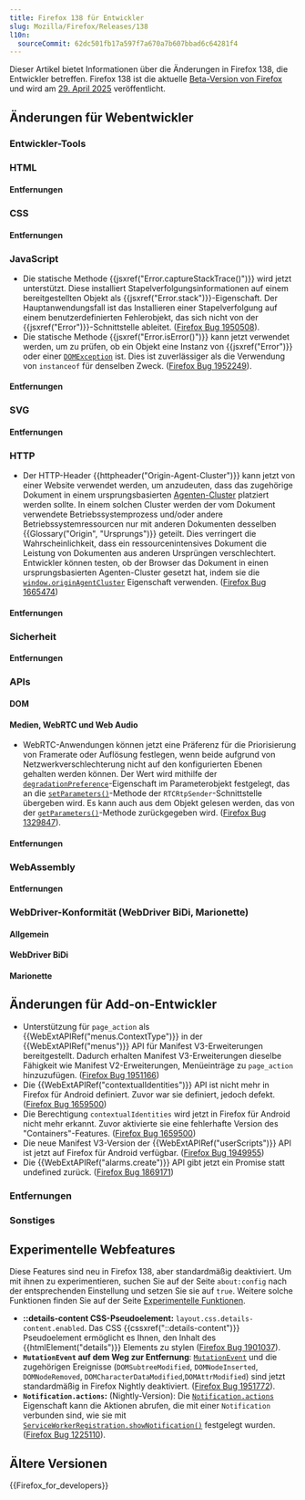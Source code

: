 ```yaml
---
title: Firefox 138 für Entwickler
slug: Mozilla/Firefox/Releases/138
l10n:
  sourceCommit: 62dc501fb17a597f7a670a7b607bbad6c64281f4
---
```


Dieser Artikel bietet Informationen über die Änderungen in Firefox 138, die Entwickler betreffen. Firefox 138 ist die aktuelle [Beta-Version von Firefox](https://www.mozilla.org/en-US/firefox/channel/desktop/#beta) und wird am [29. April 2025](https://whattrainisitnow.com/release/?version=138) veröffentlicht.

## Änderungen für Webentwickler

### Entwickler-Tools

### HTML

#### Entfernungen

### CSS

#### Entfernungen

### JavaScript

- Die statische Methode {{jsxref("Error.captureStackTrace()")}} wird jetzt unterstützt. Diese installiert Stapelverfolgungsinformationen auf einem bereitgestellten Objekt als {{jsxref("Error.stack")}}-Eigenschaft. Der Hauptanwendungsfall ist das Installieren einer Stapelverfolgung auf einem benutzerdefinierten Fehlerobjekt, das sich nicht von der {{jsxref("Error")}}-Schnittstelle ableitet. ([Firefox Bug 1950508](https://bugzil.la/1950508)).
- Die statische Methode {{jsxref("Error.isError()")}} kann jetzt verwendet werden, um zu prüfen, ob ein Objekt eine Instanz von {{jsxref("Error")}} oder einer [`DOMException`](/de/docs/Web/API/DOMException) ist. Dies ist zuverlässiger als die Verwendung von `instanceof` für denselben Zweck. ([Firefox Bug 1952249](https://bugzil.la/1952249)).

#### Entfernungen

### SVG

#### Entfernungen

### HTTP

- Der HTTP-Header {{httpheader("Origin-Agent-Cluster")}} kann jetzt von einer Website verwendet werden, um anzudeuten, dass das zugehörige Dokument in einem ursprungsbasierten [Agenten-Cluster](/de/docs/Web/JavaScript/Reference/Execution_model#agent_clusters_and_memory_sharing) platziert werden sollte.
  In einem solchen Cluster werden der vom Dokument verwendete Betriebssystemprozess und/oder andere Betriebssystemressourcen nur mit anderen Dokumenten desselben {{Glossary("Origin", "Ursprungs")}} geteilt.
  Dies verringert die Wahrscheinlichkeit, dass ein ressourcenintensives Dokument die Leistung von Dokumenten aus anderen Ursprüngen verschlechtert.
  Entwickler können testen, ob der Browser das Dokument in einen ursprungsbasierten Agenten-Cluster gesetzt hat, indem sie die [`window.originAgentCluster`](/de/docs/Web/API/Window/originAgentCluster) Eigenschaft verwenden.
  ([Firefox Bug 1665474](https://bugzil.la/1665474))

#### Entfernungen

### Sicherheit

#### Entfernungen

### APIs

#### DOM

#### Medien, WebRTC und Web Audio

- WebRTC-Anwendungen können jetzt eine Präferenz für die Priorisierung von Framerate oder Auflösung festlegen, wenn beide aufgrund von Netzwerkverschlechterung nicht auf den konfigurierten Ebenen gehalten werden können.
  Der Wert wird mithilfe der [`degradationPreference`](/de/docs/Web/API/RTCRtpSender/setParameters#degradationpreference)-Eigenschaft im Parameterobjekt festgelegt, das an die [`setParameters()`](/de/docs/Web/API/RTCRtpSender/setParameters#degradationpreference)-Methode der `RTCRtpSender`-Schnittstelle übergeben wird.
  Es kann auch aus dem Objekt gelesen werden, das von der [`getParameters()`](/de/docs/Web/API/RTCRtpSender/getParameters#degradationpreference)-Methode zurückgegeben wird.
  ([Firefox Bug 1329847](https://bugzil.la/1329847)).

#### Entfernungen

### WebAssembly

#### Entfernungen

### WebDriver-Konformität (WebDriver BiDi, Marionette)

#### Allgemein

#### WebDriver BiDi

#### Marionette

## Änderungen für Add-on-Entwickler

- Unterstützung für `page_action` als {{WebExtAPIRef("menus.ContextType")}} in der {{WebExtAPIRef("menus")}} API für Manifest V3-Erweiterungen bereitgestellt. Dadurch erhalten Manifest V3-Erweiterungen dieselbe Fähigkeit wie Manifest V2-Erweiterungen, Menüeinträge zu `page_action` hinzuzufügen. ([Firefox Bug 1951166](https://bugzil.la/1951166))
- Die {{WebExtAPIRef("contextualIdentities")}} API ist nicht mehr in Firefox für Android definiert. Zuvor war sie definiert, jedoch defekt. ([Firefox Bug 1659500](https://bugzil.la/1659500))
- Die Berechtigung `contextualIdentities` wird jetzt in Firefox für Android nicht mehr erkannt. Zuvor aktivierte sie eine fehlerhafte Version des "Containers"-Features. ([Firefox Bug 1659500](https://bugzil.la/1659500))
- Die neue Manifest V3-Version der {{WebExtAPIRef("userScripts")}} API ist jetzt auf Firefox für Android verfügbar. ([Firefox Bug 1949955](https://bugzil.la/1949955))
- Die {{WebExtAPIRef("alarms.create")}} API gibt jetzt ein Promise statt undefined zurück. ([Firefox Bug 1869171](https://bugzil.la/1869171))

### Entfernungen

### Sonstiges

## Experimentelle Webfeatures

Diese Features sind neu in Firefox 138, aber standardmäßig deaktiviert. Um mit ihnen zu experimentieren, suchen Sie auf der Seite `about:config` nach der entsprechenden Einstellung und setzen Sie sie auf `true`. Weitere solche Funktionen finden Sie auf der Seite [Experimentelle Funktionen](/de/docs/Mozilla/Firefox/Experimental_features).

- **::details-content CSS-Pseudoelement:** `layout.css.details-content.enabled`.
  Das CSS {{cssxref("::details-content")}} Pseudoelement ermöglicht es Ihnen, den Inhalt des {{htmlElement("details")}} Elements zu stylen ([Firefox Bug 1901037](https://bugzil.la/1901037)).
- **`MutationEvent` auf dem Weg zur Entfernung**: [`MutationEvent`](/de/docs/Web/API/MutationEvent) und die zugehörigen Ereignisse (`DOMSubtreeModified`, `DOMNodeInserted`, `DOMNodeRemoved`, `DOMCharacterDataModified`,`DOMAttrModified`) sind jetzt standardmäßig in Firefox Nightly deaktiviert. ([Firefox Bug 1951772](https://bugzil.la/1951772)).
- **`Notification.actions`:** (Nightly-Version): Die [`Notification.actions`](/de/docs/Web/API/Notification/actions) Eigenschaft kann die Aktionen abrufen, die mit einer `Notification` verbunden sind, wie sie mit [`ServiceWorkerRegistration.showNotification()`](/de/docs/Web/API/ServiceWorkerRegistration/showNotification) festgelegt wurden. ([Firefox Bug 1225110](https://bugzil.la/1225110)).

## Ältere Versionen

{{Firefox_for_developers}}
